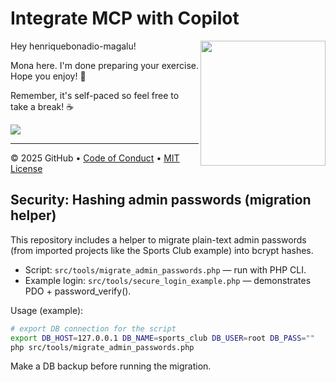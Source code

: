 # Integrate MCP with Copilot

<img src="https://octodex.github.com/images/Professortocat_v2.png" align="right" height="200px" />

Hey henriquebonadio-magalu!

Mona here. I'm done preparing your exercise. Hope you enjoy! 💚

Remember, it's self-paced so feel free to take a break! ☕️

[![](https://img.shields.io/badge/Go%20to%20Exercise-%E2%86%92-1f883d?style=for-the-badge&logo=github&labelColor=197935)](https://github.com/henriquebonadio-magalu/skills-integrate-mcp-with-copilot/issues/1)

---

&copy; 2025 GitHub • [Code of Conduct](https://www.contributor-covenant.org/version/2/1/code_of_conduct/code_of_conduct.md) • [MIT License](https://gh.io/mit)

## Security: Hashing admin passwords (migration helper)

This repository includes a helper to migrate plain-text admin passwords (from imported projects like the Sports Club example) into bcrypt hashes.

- Script: `src/tools/migrate_admin_passwords.php` — run with PHP CLI.
- Example login: `src/tools/secure_login_example.php` — demonstrates PDO + password_verify().

Usage (example):

```bash
# export DB connection for the script
export DB_HOST=127.0.0.1 DB_NAME=sports_club DB_USER=root DB_PASS=""
php src/tools/migrate_admin_passwords.php
```

Make a DB backup before running the migration.
